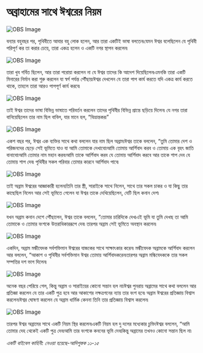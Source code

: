 # অব্রাহামের সাথে ঈশ্বরের নিয়ম

![OBS Image](https://cdn.door43.org/obs/jpg/360px/obs-en-04-01.jpg?direct&)

বন্যার বহুবছর পর, পৃথিবীতে আবার বহু লোক হলেন, আর তারা একটিই ভাষা বলতেন৷যেমন ঈশ্বর বলেছিলেন যে পৃথিবী পরিপূর্ণ কর তা করার চেয়ে, তারা একত্র হলেন ও একটি নগর স্থাপন করলেন৷

![OBS Image](https://cdn.door43.org/obs/jpg/360px/obs-en-04-02.jpg?direct&)

তারা খুব গর্বিত ছিলেন, আর তারা পরোয়া করলেন না যে ঈশ্বর তাদের কি আদেশ দিয়েছিলেন৷এমনকি তারা একটি মিনারের নির্মান করা শুরু করলেন যা স্বর্গ পর্যন্ত পৌঁছায়৷ঈশ্বর দেখলেন যে তারা পাপ কার্য করতে যদি একত্র কার্য করতে থাকে, তাহলে তারা আরও পাপপূর্ণ কার্য করবে৷ 

![OBS Image](https://cdn.door43.org/obs/jpg/360px/obs-en-04-03.jpg?direct&)

তাই ঈশ্বর তাদের ভাষা বিভিন্ন ভাষাতে পরিবর্তন করলেন তাদের পৃথিবীর বিভিন্ন প্রান্তে ছড়িয়ে দিলেন৷  যে নগর তারা বানিয়েছিলেন তার নাম ছিল বাবিল, যার মানে হল, “বিভ্রান্তকর৷”

![OBS Image](https://cdn.door43.org/obs/jpg/360px/obs-en-04-04.jpg?direct&)

একশ বছর পর, ঈশ্বর এক ব্যক্তির সাথে কথা বললেন যার নাম ছিল অব্রাম৷ঈশ্বর তাকে বললেন, “তুমি তোমার দেশ ও পরিজনদের ছেড়ে সেই ভূমিতে যাও যা আমি  তোমাকে দেখাবো৷আমি তোমায় আর্শিবাদ করব ও তোমায় এক বৃহৎ জাতি বানাবো৷আমি তোমার নাম মহান করব৷আমি তাকে আর্শিবাদ করব যে তোমায় আর্শিবাদ করবে আর তাকে শাপ দেব যে তোমায় শাপ দেব৷ পৃথিবীর সকল পরিবার তোমার কারনে আর্শিবাদ পাবে৷ 

![OBS Image](https://cdn.door43.org/obs/jpg/360px/obs-en-04-05.jpg?direct&)

তাই অব্রাম ঈশ্বরের আজ্ঞাকারী হলেন৷তিনি তার স্ত্রী, সারাইকে সাথে নিলেন, সাথে তার সকল চাকর ও যা কিছু তার কাছেছিল নিলেন আর সেই ভূমিতে গেলেন যা ঈশ্বর তাকে দেখিয়েছিলেন, যেটি ছিল কনান দেশ৷ 

![OBS Image](https://cdn.door43.org/obs/jpg/360px/obs-en-04-06.jpg?direct&)

যখন অব্রাম কনান দেশে পৌঁছালেন, ঈশ্বর তাকে বললেন, “তোমার চারিদিকে দেখ৷এই ভূমি যা তুমি দেখছ তা আমি তোমাকে ও তোমার বংশকে উত্তরাধিকাররূপে দেব৷ তারপর অব্রাম সেই ভূমিতে অবস্থান করলেন৷

![OBS Image](https://cdn.door43.org/obs/jpg/360px/obs-en-04-07.jpg?direct&)

একদিন, অব্রাম মল্কীযেদক সর্বশক্তিমান ঈশ্বরের যাজকের সাথে সাক্ষাৎকার করেন৷ মল্কীযেদক অব্রামকে আর্শিবাদ করলেন আর বললেন, “আকাশ ও পৃথিবীর সর্বশক্তিমান ঈশ্বর তোমায় আর্শিবাদকরেন৷তারপর অব্রাম মল্কিযেদককে তার সকল সম্পত্তির দশ ভাগ দিলেন৷

![OBS Image](https://cdn.door43.org/obs/jpg/360px/obs-en-04-08.jpg?direct&)

অনেক বছর পেরিয়ে গেল, কিন্তু অব্রাম ও সারাইয়ের কোনো সন্তান হল না৷ঈশ্বর পুনরায় অব্রামের সাথে কথা বললেন আর প্রতিজ্ঞা করলেন যে তার একটি পুত্র হবে আর আকাশের নক্ষত্রগনের ন্যায় তার বংশ হবে৷ অব্রাম ঈশ্বরের প্রতিজ্ঞায় বিশ্বাস করলেন৷ঈশ্বর ঘোষণা করলেন যে অব্রাম ধার্মিক কেননা তিনি তার প্রতিজ্ঞায় বিশ্বাস করলেন৷

![OBS Image](https://cdn.door43.org/obs/jpg/360px/obs-en-04-09.jpg?direct&)

তারপর ঈশ্বর অব্রামের সাথে একটি নিয়ম স্থির করলেন৷একটি নিয়ম হল দু দলের মধ্যেকার চুক্তি৷ঈশ্বর বললেন, “আমি তোমার দেহ থেকেই একটি পুত্র দেব৷আমি তার বংশকে কননের ভূমি দেব৷কিন্তু অব্রামের তখনও কোনো সন্তান ছিল না৷  

_একটি বাইবেল কাহিনী: নেওয়া হয়েছে-আদিপুস্তক ১১-১৫_